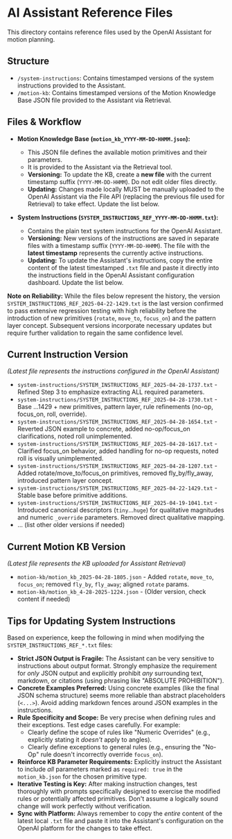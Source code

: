 # AI Assistant Reference Files

This directory contains reference files used by the OpenAI Assistant for motion planning.

## Structure

-   `/system-instructions`: Contains timestamped versions of the system instructions provided to the Assistant.
-   `/motion-kb`: Contains timestamped versions of the Motion Knowledge Base JSON file provided to the Assistant via Retrieval.

## Files & Workflow

*   **Motion Knowledge Base (`motion_kb_YYYY-MM-DD-HHMM.json`):** 
    *   This JSON file defines the available motion primitives and their parameters.
    *   It is provided to the Assistant via the Retrieval tool.
    *   **Versioning:** To update the KB, create a **new file** with the current timestamp suffix (`YYYY-MM-DD-HHMM`). Do not edit older files directly.
    *   **Updating:** Changes made locally MUST be manually uploaded to the OpenAI Assistant via the File API (replacing the previous file used for Retrieval) to take effect. Update the list below.

*   **System Instructions (`SYSTEM_INSTRUCTIONS_REF_YYYY-MM-DD-HHMM.txt`):** 
    *   Contains the plain text system instructions for the OpenAI Assistant.
    *   **Versioning:** New versions of the instructions are saved in separate files with a timestamp suffix (`YYYY-MM-DD-HHMM`). The file with the **latest timestamp** represents the currently active instructions.
    *   **Updating:** To update the Assistant's instructions, copy the entire content of the latest timestamped `.txt` file and paste it directly into the instructions field in the OpenAI Assistant configuration dashboard. Update the list below.

**Note on Reliability:** While the files below represent the history, the version `SYSTEM_INSTRUCTIONS_REF_2025-04-22-1429.txt` is the last version confirmed to pass extensive regression testing with high reliability before the introduction of new primitives (`rotate`, `move_to`, `focus_on`) and the pattern layer concept. Subsequent versions incorporate necessary updates but require further validation to regain the same confidence level.

## Current Instruction Version
*(Latest file represents the instructions configured in the OpenAI Assistant)*

*   `system-instructions/SYSTEM_INSTRUCTIONS_REF_2025-04-28-1737.txt` - Refined Step 3 to emphasize extracting ALL required parameters.
*   `system-instructions/SYSTEM_INSTRUCTIONS_REF_2025-04-28-1730.txt` - Base ...1429 + new primitives, pattern layer, rule refinements (no-op, focus_on, roll, override).
*   `system-instructions/SYSTEM_INSTRUCTIONS_REF_2025-04-28-1654.txt` - Reverted JSON example to concrete, added no-op/focus_on clarifications, noted roll unimplemented.
*   `system-instructions/SYSTEM_INSTRUCTIONS_REF_2025-04-28-1617.txt` - Clarified focus_on behavior, added handling for no-op requests, noted roll is visually unimplemented.
*   `system-instructions/SYSTEM_INSTRUCTIONS_REF_2025-04-28-1207.txt` - Added rotate/move_to/focus_on primitives, removed fly_by/fly_away, introduced pattern layer concept.
*   `system-instructions/SYSTEM_INSTRUCTIONS_REF_2025-04-22-1429.txt` - Stable base before primitive additions.
*   `system-instructions/SYSTEM_INSTRUCTIONS_REF_2025-04-19-1041.txt` - Introduced canonical descriptors (`tiny`...`huge`) for qualitative magnitudes and numeric `_override` parameters. Removed direct qualitative mapping.
*   ... (list other older versions if needed)

## Current Motion KB Version
*(Latest file represents the KB uploaded for Assistant Retrieval)*

*   `motion-kb/motion_kb_2025-04-28-1805.json` - Added `rotate`, `move_to`, `focus_on`; removed `fly_by`, `fly_away`; aligned `rotate` params.
*   `motion-kb/motion_kb_4-28-2025-1224.json` - (Older version, check content if needed)

## Tips for Updating System Instructions

Based on experience, keep the following in mind when modifying the `SYSTEM_INSTRUCTIONS_REF_*.txt` files:

*   **Strict JSON Output is Fragile:** The Assistant can be very sensitive to instructions about output format. Strongly emphasize the requirement for *only* JSON output and explicitly prohibit *any* surrounding text, markdown, or citations (using phrasing like "ABSOLUTE PROHIBITION").
*   **Concrete Examples Preferred:** Using concrete examples (like the final JSON schema structure) seems more reliable than abstract placeholders (`<...>`). Avoid adding markdown fences around JSON examples in the instructions.
*   **Rule Specificity and Scope:** Be very precise when defining rules and their exceptions. Test edge cases carefully. For example:
    *   Clearly define the scope of rules like "Numeric Overrides" (e.g., explicitly stating it *doesn't* apply to angles).
    *   Clearly define exceptions to general rules (e.g., ensuring the "No-Op" rule doesn't incorrectly override `focus_on`).
*   **Reinforce KB Parameter Requirements:** Explicitly instruct the Assistant to include *all* parameters marked as `required: true` in the `motion_kb.json` for the chosen primitive type.
*   **Iterative Testing is Key:** After making instruction changes, test thoroughly with prompts specifically designed to exercise the modified rules or potentially affected primitives. Don't assume a logically sound change will work perfectly without verification.
*   **Sync with Platform:** Always remember to copy the *entire* content of the latest local `.txt` file and paste it into the Assistant's configuration on the OpenAI platform for the changes to take effect.